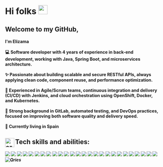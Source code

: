 <h1>Hi folks <img alt="sobre a imagem" src="https://emojis.slackmojis.com/emojis/images/1588177020/8809/wave_hello.gif?1588177020" width="30"/></h1>
  
 

<h2>Welcome to my GitHub,</h2>

<h4>
I'm Elizama <br/><br/>
💻 Software developer with 4 years of experience in back-end development, working with Java, Spring Boot, and microservices architecture. <br/><br/>
✨ Passionate about building scalable and secure RESTful APIs, always applying clean code, component reuse, and performance optimization. <br/><br/>
🚀 Experienced in Agile/Scrum teams, continuous integration and delivery (CI/CD) with Jenkins, and cloud orchestration using OpenShift, Docker, and Kubernetes. <br/><br/>
🔧 Strong background in GitLab, automated testing, and DevOps practices, focused on improving both software quality and delivery speed. <br/><br/>
📍 Currently living in Spain
</h4>

<h2>Tech skills and abilities: <img align="left" alt="arrow down" src="https://emojis.slackmojis.com/emojis/images/1598815727/10343/arrow-down.gif?1598815727" width="30"/> </h2> 

<h5>

<img src="https://img.shields.io/badge/-Java-orange" />
<img src="https://img.shields.io/badge/-%20Spring%20Boot-green" />
<img src="https://img.shields.io/badge/Spring-Security-green" />
<img src="https://img.shields.io/badge/-Envers-lightgrey" />
<img src="https://img.shields.io/badge/-LiquiBase-orange" />
<img src="https://img.shields.io/badge/Spring-%20Data%20JPA-red" />
<img src="https://img.shields.io/badge/-JUnit-brightgreen" />
<img src="https://img.shields.io/badge/-Maven-C71A36" />
<img src="https://img.shields.io/badge/HTML%2FCSS%2F-Bootstrap-blue" />
<img src="https://img.shields.io/badge/-MySQL-blueviolet" />
<img src="https://img.shields.io/badge/-REST%20APIs-yellowgreen" />
<img src="https://img.shields.io/badge/-Swagger-85EA2D" />
<img src="https://img.shields.io/badge/-Postman-FF6C37" />
<img src="https://img.shields.io/badge/-Microservices%20Architecture-lightgrey" />
<img src="https://img.shields.io/badge/-Domain--Driven%20Design-lightgrey" />
<img src="https://img.shields.io/badge/-GIT-black" />
<img src="https://img.shields.io/badge/-GitLab-orange" />
<img src="https://img.shields.io/badge/-Agile%2FScrum-blue" />
<img src="https://img.shields.io/badge/-CI%2FCD-green" />
<img src="https://img.shields.io/badge/-Jenkins-red" />
<img src="https://img.shields.io/badge/-Docker-blue" />
<img src="https://img.shields.io/badge/-Kubernetes-326CE5" />
<img src="https://img.shields.io/badge/-OpenShift-EE0000" />
<img src="https://img.shields.io/badge/-Cloud-lightblue" />
<img src="https://img.shields.io/badge/-DevOps-cyan" />
<img src="https://img.shields.



<h2>Where you can find me 📬</h2>

<a href="https://www.linkedin.com/in/elizamamelo/">
         <img alt="Qries" src="https://img.shields.io/badge/LinkedIn-0077B5?style=for-the-badge&logo=linkedin&logoColor=white&link=https://www.linkedin.com/in/elizama-melo-27150145">
      </a>
 

